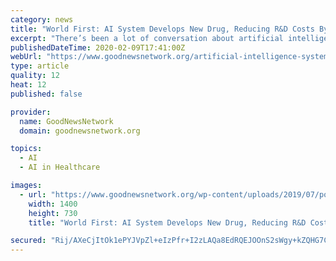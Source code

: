 ```yaml
---
category: news
title: "World First: AI System Develops New Drug, Reducing R&D Costs By 80% and Moving it to Trials For OCD Patients in 1/5 the Time"
excerpt: "There’s been a lot of conversation about artificial intelligence over the last decade ... CHECK OUT: Accidental Discovery of New T-Cell Hailed as Major Breakthrough for ‘Universal’ Cancer Therapy If the attempts to bring an experimental drug to market fail after phase I, II, or phase III clinical trials, the development cost is even ..."
publishedDateTime: 2020-02-09T17:41:00Z
webUrl: "https://www.goodnewsnetwork.org/artificial-intelligence-system-identified-new-drug-for-clinical-trials/"
type: article
quality: 12
heat: 12
published: false

provider:
  name: GoodNewsNetwork
  domain: goodnewsnetwork.org

topics:
  - AI
  - AI in Healthcare

images:
  - url: "https://www.goodnewsnetwork.org/wp-content/uploads/2019/07/pointing-AI-science-communication-technology-network-digital-Fotolia_purchased.jpg"
    width: 1400
    height: 730
    title: "World First: AI System Develops New Drug, Reducing R&D Costs By 80% and Moving it to Trials For OCD Patients in 1/5 the Time"

secured: "Rij/AXeCjItOk1ePYJVpZl+eIzPfr+I2zLAQa8EdRQEJOOnS2sWgy+kZQHG7C5CJY4bVQYEK921nlepcK8Ipo/vzXkrK7Pgnt14pCFBxsFziS5eiF0MosM8aePo/K84Inrve9MGllv2iClJHXTNoyVOGIBcQTBbJzr0A1ef+Lv7hNU7yWduXUfd0O850Y/w1aCsa4zvaz6KvKryXKa6WJujdnnsC1ziQ6lSOfjxXgiytR+yCZjTt67Lnwl3pXvegHkp/vNVcmPIklGPe+3qfLcgZz7IWmAp7gcloRS8C7CXXy6mduds/ID7IjWfbb/0J;1zXoX6nTWzlzAOYCU7BUXQ=="
---
```


